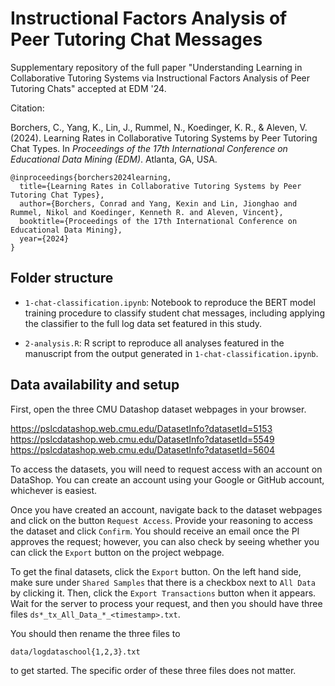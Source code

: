 # Instructional Factors Analysis of Peer Tutoring Chat Messages

Supplementary repository of the full paper "Understanding Learning in Collaborative Tutoring Systems via Instructional Factors Analysis of Peer Tutoring Chats" accepted at EDM '24.

Citation:

Borchers, C., Yang, K., Lin, J., Rummel, N., Koedinger, K. R., & Aleven, V. (2024). Learning Rates in Collaborative Tutoring Systems by Peer Tutoring Chat Types. In *Proceedings of the 17th International Conference on Educational Data Mining (EDM)*. Atlanta, GA, USA.

```
@inproceedings{borchers2024learning,
  title={Learning Rates in Collaborative Tutoring Systems by Peer Tutoring Chat Types},
  author={Borchers, Conrad and Yang, Kexin and Lin, Jionghao and Rummel, Nikol and Koedinger, Kenneth R. and Aleven, Vincent},
  booktitle={Proceedings of the 17th International Conference on Educational Data Mining},
  year={2024}
}
```

## Folder structure

* `1-chat-classification.ipynb`: Notebook to reproduce the BERT model training procedure to classify student chat messages, including applying the classifier to the full log data set featured in this study.

* `2-analysis.R`: R script to reproduce all analyses featured in the manuscript from the output generated in `1-chat-classification.ipynb`.

## Data availability and setup

First, open the three CMU Datashop dataset webpages in your browser.

https://pslcdatashop.web.cmu.edu/DatasetInfo?datasetId=5153
https://pslcdatashop.web.cmu.edu/DatasetInfo?datasetId=5549
https://pslcdatashop.web.cmu.edu/DatasetInfo?datasetId=5604

To access the datasets, you will need to request access with an account on DataShop. You can create an account using your Google or GitHub account, whichever is easiest.

Once you have created an account, navigate back to the dataset webpages and click on the button `Request Access`. Provide your reasoning to access the dataset and click `Confirm`. You should receive an email once the PI approves the request; however, you can also check by seeing whether you can click the `Export` button on the project webpage.

To get the final datasets, click the `Export` button. On the left hand side, make sure under `Shared Samples` that there is a checkbox next to `All Data` by clicking it. Then, click the `Export Transactions` button when it appears. Wait for the server to process your request, and then you should have three files `ds*_tx_All_Data_*_<timestamp>.txt`.

You should then rename the three files to 

`data/logdataschool{1,2,3}.txt`

to get started. The specific order of these three files does not matter.

